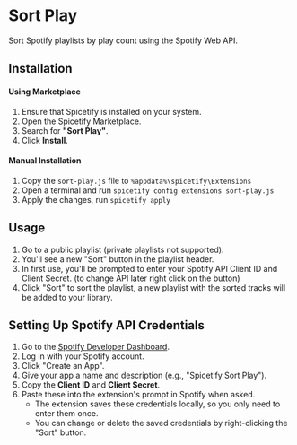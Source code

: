 # Sort Play
Sort Spotify playlists by play count using the Spotify Web API.

## Installation  
#### Using Marketplace  
1. Ensure that Spicetify is installed on your system.  
2. Open the Spicetify Marketplace.  
3. Search for **"Sort Play"**.  
4. Click **Install**.  

#### Manual Installation  
1. Copy the `sort-play.js` file to ``` %appdata%\spicetify\Extensions ```   
2. Open a terminal and run ```spicetify config extensions sort-play.js``` 
3. Apply the changes, run ```spicetify apply```

## Usage

1. Go to a public playlist (private playlists not supported).
2. You'll see a new "Sort" button in the playlist header.
3. In first use, you'll be prompted to enter your Spotify API Client ID and Client Secret. (to change API later right click on the button)
4. Click "Sort" to sort the playlist, a new playlist with the sorted tracks will be added to your library.

## Setting Up Spotify API Credentials

1. Go to the [Spotify Developer Dashboard](https://developer.spotify.com/dashboard/).
2. Log in with your Spotify account.
3. Click "Create an App".
4. Give your app a name and description (e.g., "Spicetify Sort Play").
5. Copy the **Client ID** and **Client Secret**.
6. Paste these into the extension's prompt in Spotify when asked.
   *   The extension saves these credentials locally, so you only need to enter them once.
   *   You can change or delete the saved credentials by right-clicking the "Sort" button.
